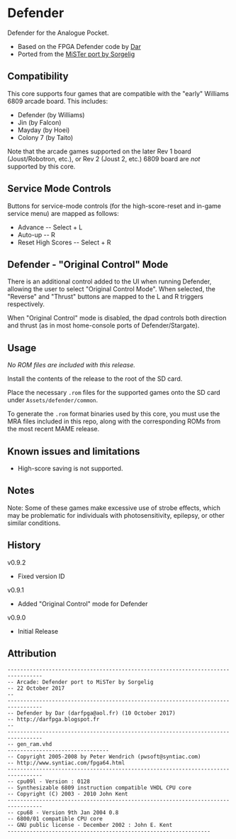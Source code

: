 # Defender

Defender for the Analogue Pocket.

* Based on the FPGA Defender code by [Dar]( http://darfpga.blogspot.fr)
* Ported from the [MiSTer port by Sorgelig](https://github.com/MiSTer-devel/Arcade-Defender_MiSTer)

## Compatibility

This core supports four games that are compatible with the "early" Williams 6809 arcade board. This includes:

* Defender (by Williams)
* Jin (by Falcon)
* Mayday (by Hoei)
* Colony 7 (by Taito)

Note that the arcade games supported on the later Rev 1 board (Joust/Robotron, etc.), or Rev 2 (Joust 2, etc.) 6809 board are *not* supported by this core.

## Service Mode Controls

Buttons for service-mode controls (for the high-score-reset and in-game service menu) are mapped as follows:

* Advance -- Select + L
* Auto-up -- R
* Reset High Scores -- Select + R

## Defender - "Original Control" Mode

There is an additional control added to the UI when running Defender, allowing the user to select "Original Control Mode".  When selected, the "Reverse" and "Thrust" buttons are mapped to the L and R triggers respectively.

When "Original Control" mode is disabled, the dpad controls both direction and thrust (as in most home-console ports of Defender/Stargate).

## Usage

*No ROM files are included with this release.*  

Install the contents of the release to the root of the SD card.

Place the necessary `.rom` files for the supported games onto the SD card under `Assets/defender/common`.

To generate the `.rom` format binaries used by this core, you must use the MRA files included in this repo, along with the corresponding ROMs from the most recent MAME release.

## Known issues and limitations

* High-score saving is not supported.

## Notes

Note:  Some of these games make excessive use of strobe effects, which may be problematic for individuals with photosensitivity, epilepsy, or other similar conditions.

## History

v0.9.2
* Fixed version ID

v0.9.1
* Added "Original Control" mode for Defender

v0.9.0
* Initial Release

## Attribution

```
---------------------------------------------------------------------------------
-- Arcade: Defender port to MiSTer by Sorgelig
-- 22 October 2017
-- 
---------------------------------------------------------------------------------
-- Defender by Dar (darfpga@aol.fr) (10 October 2017)
-- http://darfpga.blogspot.fr
--
---------------------------------------------------------------------------------
-- gen_ram.vhd
-------------------------------- 
-- Copyright 2005-2008 by Peter Wendrich (pwsoft@syntiac.com)
-- http://www.syntiac.com/fpga64.html
---------------------------------------------------------------------------------
-- cpu09l - Version : 0128
-- Synthesizable 6809 instruction compatible VHDL CPU core
-- Copyright (C) 2003 - 2010 John Kent
---------------------------------------------------------------------------------
-- cpu68 - Version 9th Jan 2004 0.8
-- 6800/01 compatible CPU core 
-- GNU public license - December 2002 : John E. Kent
----------------------------------------------------------------

```
